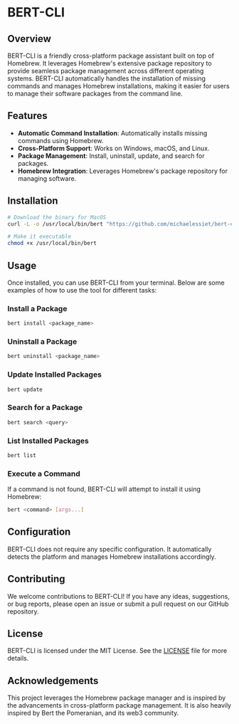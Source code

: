 # BERT-CLI

## Overview

BERT-CLI is a friendly cross-platform package assistant built on top of Homebrew. It leverages Homebrew's extensive package repository to provide seamless package management across different operating systems. BERT-CLI automatically handles the installation of missing commands and manages Homebrew installations, making it easier for users to manage their software packages from the command line.

## Features

- **Automatic Command Installation**: Automatically installs missing commands using Homebrew.
- **Cross-Platform Support**: Works on Windows, macOS, and Linux.
- **Package Management**: Install, uninstall, update, and search for packages.
- **Homebrew Integration**: Leverages Homebrew's package repository for managing software.

## Installation

```bash
# Download the binary for MacOS
curl -L -o /usr/local/bin/bert "https://github.com/michaelessiet/bert-cli/releases/download/latest/bert-darwin-amd64"

# Make it executable
chmod +x /usr/local/bin/bert
```

## Usage

Once installed, you can use BERT-CLI from your terminal. Below are some examples of how to use the tool for different tasks:

### Install a Package

```bash
bert install <package_name>
```

### Uninstall a Package

```bash
bert uninstall <package_name>
```

### Update Installed Packages

```bash
bert update
```

### Search for a Package

```bash
bert search <query>
```

### List Installed Packages

```bash
bert list
```

### Execute a Command

If a command is not found, BERT-CLI will attempt to install it using Homebrew:

```bash
bert <command> [args...]
```

## Configuration

BERT-CLI does not require any specific configuration. It automatically detects the platform and manages Homebrew installations accordingly.

## Contributing

We welcome contributions to BERT-CLI! If you have any ideas, suggestions, or bug reports, please open an issue or submit a pull request on our GitHub repository.

## License

BERT-CLI is licensed under the MIT License. See the [LICENSE](LICENSE) file for more details.

## Acknowledgements

This project leverages the Homebrew package manager and is inspired by the advancements in cross-platform package management. It is also heavily inspired by Bert the Pomeranian, and its web3 community.
